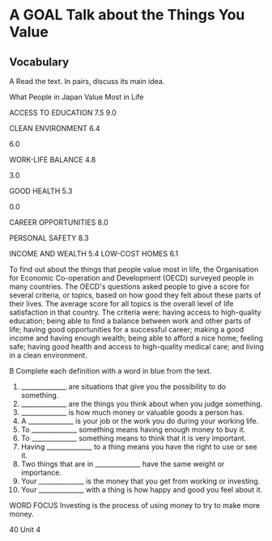 # A GOAL Talk about the Things You Value

## Vocabulary

A Read the text. In pairs, discuss its main idea.

What People in Japan Value Most in Life

ACCESS TO EDUCATION
7.5
9.0

CLEAN
ENVIRONMENT
6.4

6.0

WORK-LIFE
BALANCE
4.8

3.0

GOOD
HEALTH
5.3

0.0

CAREER
OPPORTUNITIES
8.0

PERSONAL
SAFETY
8.3

INCOME
AND WEALTH
5.4
LOW-COST HOMES
6.1

To find out about the things that people value most in life, the Organisation for Economic Co-operation and Development (OECD) surveyed people in many countries. The OECD's questions asked people to give a score for several criteria, or topics, based on how good they felt about these parts of their lives. The average score for all topics is the overall level of life satisfaction in that country. The criteria were: having access to high-quality education; being able to find a balance between work and other parts of life; having good opportunities for a successful career; making a good income and having enough wealth; being able to afford a nice home; feeling safe; having good health and access to high-quality medical care; and living in a clean environment.

B Complete each definition with a word in blue from the text.

1. ______________ are situations that give you the possibility to do something.
2. ______________ are the things you think about when you judge something.
3. ______________ is how much money or valuable goods a person has.
4. A ______________ is your job or the work you do during your working life.
5. To ______________ something means having enough money to buy it.
6. To ______________ something means to think that it is very important.
7. Having ______________ to a thing means you have the right to use or see it.
8. Two things that are in ______________ have the same weight or importance.
9. Your ______________ is the money that you get from working or investing.
10. Your ______________ with a thing is how happy and good you feel about it.

WORD FOCUS
Investing is the process of using money to try to make more money.

40 Unit 4